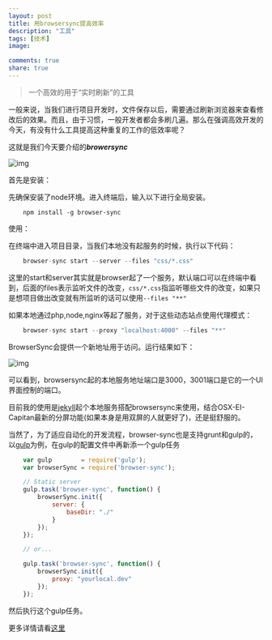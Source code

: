```yaml
---
layout: post
title: 用browsersync提高效率
description: "工具"
tags: [技术]
image:

comments: true
share: true
---
```


> 一个高效的用于“实时刷新”的工具

一般来说，当我们进行项目开发时，文件保存以后，需要通过刷新浏览器来查看修改后的效果。而且，由于习惯，一般开发者都会多刷几遍。那么在强调高效开发的今天，有没有什么工具提高这种重复的工作的低效率呢？

这就是我们今天要介绍的***browersync***

<!-- more -->

![img](http://7vznhl.com1.z0.glb.clouddn.com/2015-10-1-02QQ20151005-1@2x.png)

首先是安装：

先确保安装了node环境。进入终端后，输入以下进行全局安装。

```
    npm install -g browser-sync
```

使用：

在终端中进入项目目录，当我们本地没有起服务的时候，执行以下代码：

```js
    browser-sync start --server --files "css/*.css"
```

这里的start和server其实就是browser起了一个服务，默认端口可以在终端中看到，后面的files表示监听文件的改变，```css/*.css```指监听哪些文件的改变，如果只是想项目做出改变就有所监听的话可以使用```--files "**"```

如果本地通过php,node,nginx等起了服务，对于这些动态站点使用代理模式：

```js
    browser-sync start --proxy "localhost:4000" --files "**"
```

BrowserSync会提供一个新地址用于访问。运行结果如下：

![img](http://7vznhl.com1.z0.glb.clouddn.com/2015-10-1-01QQ20151005-0@2x.png)

可以看到，browsersync起的本地服务地址端口是3000，3001端口是它的一个UI界面控制的端口。

目前我的使用是[jekyll](http://www.puronglong.com/jekyll/)起个本地服务搭配browsersync来使用，结合OSX-EI-Capitan最新的分屏功能(如果本身是用双屏的人就更好了)，还是挺舒服的。

当然了，为了适应自动化的开发流程，browser-sync也是支持grunt和gulp的，以[gulp](http://www.puronglong.com/gulp/)为例，在gulp的配置文件中再新添一个gulp任务

```js
    var gulp        = require('gulp');
    var browserSync = require('browser-sync');

    // Static server
    gulp.task('browser-sync', function() {
        browserSync.init({
            server: {
                baseDir: "./"
            }
        });
    });

    // or...

    gulp.task('browser-sync', function() {
        browserSync.init({
            proxy: "yourlocal.dev"
        });
    });
```

然后执行这个gulp任务。

更多详情请看[这里](http://www.browsersync.io/docs/)